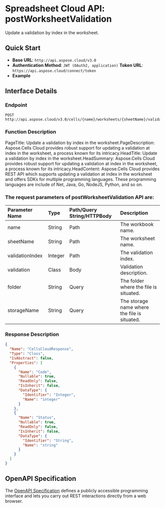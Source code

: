 # **Spreadsheet Cloud API: postWorksheetValidation**

Update a validation by index in the worksheet. 

## **Quick Start**

- **Base URL**: `http://api.aspose.cloud/v3.0`
- **Authentication Method**: `JWT (OAuth2, application)`  **Token URL**: `https://api.aspose.cloud/connect/token`
- **Example** 
<script src="https://gist.github.com/aspose-cells-cloud-gists/8a5b324fdf3e574dbd747c1a1e24b05d.js?file=Example30_PostWorksheetValidation.cs"></script>

## **Interface Details**

### **Endpoint** 

```
POST http://api.aspose.cloud/v3.0/cells/{name}/worksheets/{sheetName}/validations/{validationIndex}
```

### **Function Description**
PageTitle: Update a validation by index in the worksheet.PageDescription: Aspose.Cells Cloud provides robust support for updating a validation at index in the worksheet, a process known for its intricacy.HeadTitle: Update a validation by index in the worksheet.HeadSummary: Aspose.Cells Cloud provides robust support for updating a validation at index in the worksheet, a process known for its intricacy.HeadContent: Aspose.Cells Cloud provides REST API which supports updating a validation at index in the worksheet and offers SDKs for multiple programming languages. These programming languages are include of Net, Java, Go, NodeJS, Python, and so on.

### The request parameters of **postWorksheetValidation** API are: 

| Parameter Name | Type | Path/Query String/HTTPBody | Description | 
| :- | :- | :- |:- | 
|name|String|Path|The workbook name.|
|sheetName|String|Path|The worksheet name.|
|validationIndex|Integer|Path|The validation index.|
|validation|Class|Body|Validation description.|
|folder|String|Query|The folder where the file is situated.|
|storageName|String|Query|The storage name where the file is situated.|


### **Response Description**
```json
{
  "Name": "CellsCloudResponse",
  "Type": "Class",
  "IsAbstract": false,
  "Properties": [
    {
      "Name": "Code",
      "Nullable": true,
      "ReadOnly": false,
      "IsInherit": false,
      "DataType": {
        "Identifier": "Integer",
        "Name": "integer"
      }
    },
    {
      "Name": "Status",
      "Nullable": true,
      "ReadOnly": false,
      "IsInherit": false,
      "DataType": {
        "Identifier": "String",
        "Name": "string"
      }
    }
  ]
}
```

## OpenAPI Specification

The [OpenAPI Specification](https://reference.aspose.cloud/cells/#/WorksheetValidationsController/PostWorksheetValidation) defines a publicly accessible programming interface and lets you carry out REST interactions directly from a web browser.

